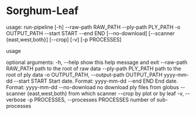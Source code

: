 # Sorghum-Leaf
usage: run-pipeline [-h] --raw-path RAW_PATH --ply-path PLY_PATH -o
                    OUTPUT_PATH --start START --end END [--no-download]
                    [--scanner {east,west,both}] [--crop] [-v] [-p PROCESSES]

usage

optional arguments:
  -h, --help            show this help message and exit
  --raw-path RAW_PATH   path to the root of raw data
  --ply-path PLY_PATH   path to the root of ply data
  -o OUTPUT_PATH, --output-path OUTPUT_PATH
                        yyyy-mm-dd
  --start START         Start date. Format: yyyy-mm-dd
  --end END             End date. Format: yyyy-mm-dd
  --no-download         no download ply files from globus
  --scanner {east,west,both}
                        from which scanner
  --crop                by plot or by leaf
  -v, --verbose
  -p PROCESSES, --processes PROCESSES
                        number of sub-processes
